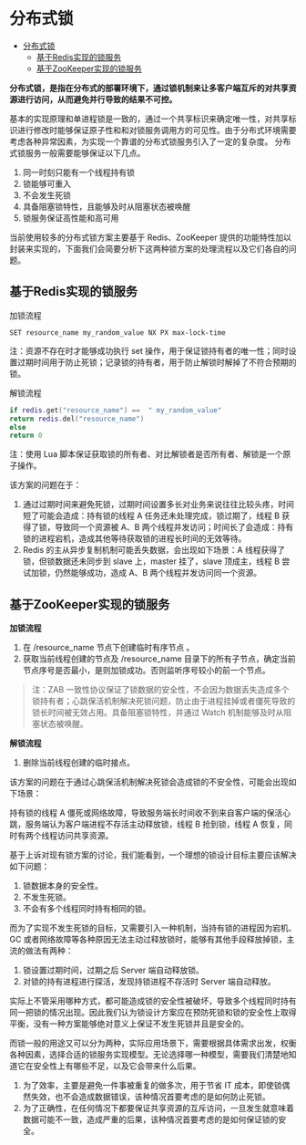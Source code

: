 # 分布式锁

<!-- TOC -->

- [分布式锁](#分布式锁)
    - [基于Redis实现的锁服务](#基于redis实现的锁服务)
    - [基于ZooKeeper实现的锁服务](#基于zookeeper实现的锁服务)

<!-- /TOC -->

**分布式锁，是指在分布式的部署环境下，通过锁机制来让多客户端互斥的对共享资源进行访问，从而避免并行导致的结果不可控。**

基本的实现原理和单进程锁是一致的，通过一个共享标识来确定唯一性，对共享标识进行修改时能够保证原子性和和对锁服务调用方的可见性。由于分布式环境需要考虑各种异常因素，为实现一个靠谱的分布式锁服务引入了一定的复杂度。
分布式锁服务一般需要能够保证以下几点。

1. 同一时刻只能有一个线程持有锁
2. 锁能够可重入
3. 不会发生死锁
4. 具备阻塞锁特性，且能够及时从阻塞状态被唤醒
5. 锁服务保证高性能和高可用

当前使用较多的分布式锁方案主要基于 Redis、ZooKeeper 提供的功能特性加以封装来实现的，下面我们会简要分析下这两种锁方案的处理流程以及它们各自的问题。

## 基于Redis实现的锁服务

加锁流程

```
SET resource_name my_random_value NX PX max-lock-time
```
注：资源不存在时才能够成功执行 set 操作，用于保证锁持有者的唯一性；同时设置过期时间用于防止死锁；记录锁的持有者，用于防止解锁时解掉了不符合预期的锁。

解锁流程

``` lua
if redis.get("resource_name") ==  " my_random_value"
return redis.del("resource_name")
else 
return 0
```

注：使用 Lua 脚本保证获取锁的所有者、对比解锁者是否所有者、解锁是一个原子操作。


该方案的问题在于：
1. 通过过期时间来避免死锁，过期时间设置多长对业务来说往往比较头疼，时间短了可能会造成：持有锁的线程 A 任务还未处理完成，锁过期了，线程 B 获得了锁，导致同一个资源被 A、B 两个线程并发访问；时间长了会造成：持有锁的进程宕机，造成其他等待获取锁的进程长时间的无效等待。
1. Redis 的主从异步复制机制可能丢失数据，会出现如下场景：A 线程获得了锁，但锁数据还未同步到 slave 上，master 挂了，slave 顶成主，线程 B 尝试加锁，仍然能够成功，造成 A、B 两个线程并发访问同一个资源。



## 基于ZooKeeper实现的锁服务

**加锁流程**

1. 在 /resource_name 节点下创建临时有序节点 。
1. 获取当前线程创建的节点及 /resource_name 目录下的所有子节点，确定当前节点序号是否最小，是则加锁成功。否则监听序号较小的前一个节点。

> 注：ZAB 一致性协议保证了锁数据的安全性，不会因为数据丢失造成多个锁持有者；心跳保活机制解决死锁问题，防止由于进程挂掉或者僵死导致的锁长时间被无效占用。具备阻塞锁特性，并通过 Watch 机制能够及时从阻塞状态被唤醒。

**解锁流程** 

1. 删除当前线程创建的临时接点。

该方案的问题在于通过心跳保活机制解决死锁会造成锁的不安全性，可能会出现如下场景：

持有锁的线程 A 僵死或网络故障，导致服务端长时间收不到来自客户端的保活心跳，服务端认为客户端进程不存活主动释放锁，线程 B 抢到锁，线程 A 恢复，同时有两个线程访问共享资源。


基于上诉对现有锁方案的讨论，我们能看到，一个理想的锁设计目标主要应该解决如下问题：
1. 锁数据本身的安全性。
1. 不发生死锁。
1. 不会有多个线程同时持有相同的锁。

而为了实现不发生死锁的目标，又需要引入一种机制，当持有锁的进程因为宕机、GC 或者网络故障等各种原因无法主动过释放锁时，能够有其他手段释放掉锁，主流的做法有两种：

1. 锁设置过期时间，过期之后 Server 端自动释放锁。
1. 对锁的持有进程进行探活，发现持锁进程不存活时 Server 端自动释放。

实际上不管采用哪种方式，都可能造成锁的安全性被破坏，导致多个线程同时持有同一把锁的情况出现。因此我们认为锁设计方案应在预防死锁和锁的安全性上取得平衡，没有一种方案能够绝对意义上保证不发生死锁并且是安全的。

而锁一般的用途又可以分为两种，实际应用场景下，需要根据具体需求出发，权衡各种因素，选择合适的锁服务实现模型。无论选择哪一种模型，需要我们清楚地知道它在安全性上有哪些不足，以及它会带来什么后果。
1. 为了效率，主要是避免一件事被重复的做多次，用于节省 IT 成本，即使锁偶然失效，也不会造成数据错误，该种情况首要考虑的是如何防止死锁。
1. 为了正确性，在任何情况下都要保证共享资源的互斥访问，一旦发生就意味着数据可能不一致，造成严重的后果，该种情况首要考虑的是如何保证锁的安全。
